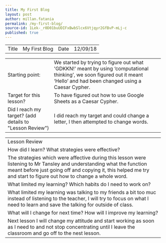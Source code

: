 ```yaml
---
title: My First Blog
layout: post
author: millan.fatania
permalink: /my-first-blog/
source-id: 1Lek-_r0D01buUDIFxBwbSlcx6Vtjqyr2GfBvP-mLj-c
published: true
---
```

<table>
  <tr>
    <td>Title</td>
    <td>My First Blog</td>
    <td>Date</td>
    <td>12/09/18</td>
  </tr>
</table>


<table>
  <tr>
    <td>Starting point:</td>
    <td>We started by trying to figure out what 'GDKKN!' meant by using ‘computational thinking’, we soon figured out it meant ‘Hello’ and had been changed using a Caesar Cypher.</td>
  </tr>
  <tr>
    <td>Target for this lesson?</td>
    <td>To have figured out how to use Google Sheets as a Caesar Cypher.</td>
  </tr>
  <tr>
    <td>Did I reach my target? 
(add details to "Lesson Review")</td>
    <td>I did reach my target and could change a letter, I then attempted to change words.</td>
  </tr>
</table>


<table>
  <tr>
    <td>Lesson Review</td>
  </tr>
  <tr>
    <td>How did I learn? What strategies were effective? </td>
  </tr>
  <tr>
    <td>The strategies which were affective during this lesson were listening to Mr Tansley and understanding what the function meant before just going off and copying it, this helped me try and start to figure out how to change a whole word.
    </td>
  </tr>
  <tr>
    <td>What limited my learning? Which habits do I need to work on? </td>
  </tr>
  <tr>
    <td>What limited my learning was talking to my friends a bit too muc instead of listening to the teacher, I will try to focus on what I need to learn and save the talking for outside of class.</td>
  </tr>
  <tr>
    <td>What will I change for next time? How will I improve my learning?</td>
  </tr>
  <tr>
    <td>Next lesson I will change my attitude and start working as soon as I need to and not stop concentrating until I leave the classroom and go off to the nest lesson.</td>
  </tr>
</table>


